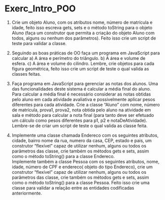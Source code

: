 # Exerc_Intro_POO

1) Crie um objeto Aluno, com os atributos nome, número de matrícula e idade, feito isso escreva gets, sets e o método toString para o objeto Aluno (faça um construtor que permita a criação do objeto Aluno com todos, alguns ou nenhum dos parâmetros). Feito isso crie um script de teste para validar a classe.

2) Seguindo as boas práticas de OO faça um programa em JavaScript para calcular
    a)  A área e perímetro do triângulo.
    b)  A área e volume de esfera.
    c)  A área e volume do cilindro.
 Lembre, crie objetos para cada figura geométrica, feito isso crie um script de teste o qual valida as classes feitas. 

3) Faça programa em JavaScript para gerenciar as notas dos alunos. Uma das funcionalidades deste sistema é calcular a média final do aluno. Para calcular a média final é necessário considerar as notas obtidas pelo aluno em cada atividade avaliativa e possivelmente aplicar pesos diferentes para cada atividade. Crie a classe “Aluno” com nome, número de matrícula, prova1, prova2, nota obtida pelo aluno na atividade em sala e método para calcular a nota final (para tanto deve ser efetuado um cálculo como pesos diferentes para p1, p2 e notaDeAtividade). Lembre-se de  criar um script de teste o qual valida as classe feita.

4) Implemente uma classe chamada Endereco com os seguintes atributos, cidade, bairro nome da rua, numero da casa, CEP, estado e pais, um construtor “flexível” capaz de utilizar nenhum, alguns ou todos os parâmetros das classe, crie também os métodos gets e sets, assim como o método toString() para a classe Endereco.  
  Implemente também a classe Pessoa com os seguintes atributos, nome, idade, número de CPF e endereco( objeto do tipo Endereco), crie um construtor “flexível” capaz de utilizar nenhum, alguns ou todos os parâmetros das classe, crie também os métodos gets e sets, assim como o método toString() para a classe Pessoa. Feito isso crie uma classe para validar a relação entre as entidades codificadas anteriormente.

